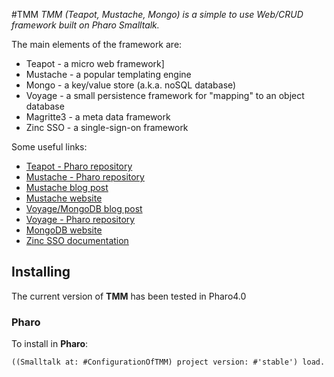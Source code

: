#TMM
*TMM (Teapot, Mustache, Mongo) is a simple to use Web/CRUD framework built on Pharo Smalltalk.*

The main elements of the framework are:
 * Teapot - a micro web framework]
 * Mustache - a popular templating engine
 * Mongo - a key/value store (a.k.a. noSQL database)
 * Voyage - a small persistence framework for "mapping" to an object database
 * Magritte3 - a meta data framework
 * Zinc SSO - a single-sign-on framework

Some useful links:
 * [Teapot - Pharo repository](http://smalltalkhub.com/#!/~zeroflag/Teapot)
 * [Mustache - Pharo repository](http://smalltalkhub.com/#!/~NorbertHartl/Mustache)
 * [Mustache blog post](http://norbert.hartl.name/blog/2013/10/03/mustache-templates-for-smalltalk/)
 * [Mustache website](https://mustache.github.io/)
 * [Voyage/MongoDB blog post](http://tulipemoutarde.be/2012/05/24/mongodb-with-voyage-in-pharo.html)
 * [Voyage - Pharo repository](http://smalltalkhub.com/#!/~estebanlm/Voyage)
 * [MongoDB website](https://www.mongodb.org/)
 * [Zinc SSO documentation](https://github.com/svenvc/docs/blob/master/zinc/zinc-sso-paper.md)


## Installing

The current version of **TMM** has been tested in
Pharo4.0

### Pharo
To install in **Pharo**:

```Smalltalk
((Smalltalk at: #ConfigurationOfTMM) project version: #'stable') load.
```
